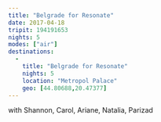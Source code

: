 ```yaml
---
title: "Belgrade for Resonate"
date: 2017-04-18
tripit: 194191653
nights: 5
modes: ["air"]
destinations:
  -
    title: "Belgrade for Resonate"
    nights: 5
    location: "Metropol Palace"
    geo: [44.80688,20.47377]
---
```


with Shannon, Carol, Ariane, Natalia, Parizad
